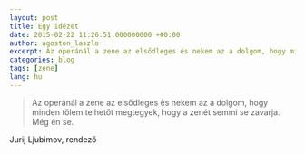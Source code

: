 ```yaml
---
layout: post
title: Egy idézet
date: 2015-02-22 11:26:51.000000000 +00:00
author: agoston_laszlo
excerpt: Az operánál a zene az elsődleges és nekem az a dolgom, hogy minden tőlem telhetőt megtegyek, hogy a zenét semmi se zavarja. Még én se.
categories: blog
tags: [zene]
lang: hu
---
```


> Az operánál a zene az elsődleges és nekem az a dolgom, hogy minden tőlem telhetőt megtegyek, hogy a zenét semmi se zavarja. Még én se.

Jurij Ljubimov, rendező
